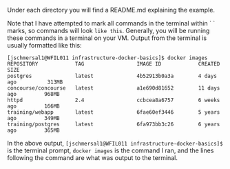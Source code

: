 Under each directory you will find a README.md explaining the example.

Note that I have attempted to mark all commands in the terminal within \` \` marks, so commands will look `like this`. Generally, you will be running these commands in a terminal on your VM.  Output from the terminal is usually formatted like this:
```
[jschmersal1@WFIL011 infrastructure-docker-basics]$ docker images
REPOSITORY            TAG                 IMAGE ID            CREATED             SIZE
postgres              latest              4b52913b0a3a        4 days ago          313MB
concourse/concourse   latest              a1e690d81652        11 days ago         968MB
httpd                 2.4                 ccbcea8a6757        6 weeks ago         166MB
training/webapp       latest              6fae60ef3446        5 years ago         349MB
training/postgres     latest              6fa973bb3c26        6 years ago         365MB
```

In the above output, `[jschmersal1@WFIL011 infrastructure-docker-basics]$` is the terminal prompt, `docker images` is the command I ran, and the lines following the command are what was output to the terminal. 
